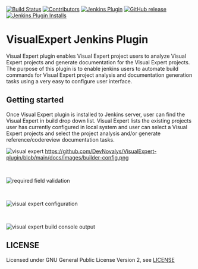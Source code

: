 
[![Build Status](https://ci.jenkins.io/job/Plugins/job/VisualExpert.Builder-plugin/job/master/badge/icon)](https://ci.jenkins.io/job/Plugins/job/VisualExpert.Builder-plugin/job/master/)
[![Contributors](https://img.shields.io/github/contributors/jenkinsci/VisualExpert.Builder-plugin.svg)](https://github.com/jenkinsci/VisualExpert.Builder-plugin/graphs/contributors)
[![Jenkins Plugin](https://img.shields.io/jenkins/plugin/v/VisualExpert.Builder.svg)](https://plugins.jenkins.io/VisualExpert.Builder)
[![GitHub release](https://img.shields.io/github/release/jenkinsci/VisualExpert.Builder-plugin.svg?label=changelog)](https://github.com/jenkinsci/VisualExpert.Builder-plugin/releases/latest)
[![Jenkins Plugin Installs](https://img.shields.io/jenkins/plugin/i/VisualExpert.Builder.svg?color=blue)](https://plugins.jenkins.io/VisualExpert.Builder)

# VisualExpert Jenkins Plugin
Visual Expert plugin enables Visual Expert project users to analyze Visual Expert projects and generate documentation for the Visual Expert projects. 
The purpose of this plugin is to enable jenkins users to automate build commands for Visual Expert project analysis and documentation generation tasks using a very easy to configure user interface.

## Getting started
Once Visual Expert plugin is installed to Jenkins server, user can find the Visual Expert in build drop down list. 
Visual Expert lists the existing projects user has currently configured in local system and user can select a Visual Expert projects 
and select the project analysis and/or generate reference/codereview documentation tasks.

![visual expert](https://github.com/DevNovalys/VisualExpert-plugin/blob/main/docs/images/builder-config.png)
https://github.com/DevNovalys/VisualExpert-plugin/blob/main/docs/images/builder-config.png
<p><br></p>

![required field validation](https://github.com/DevNovalys/VisualExpert-plugin/blob/main/docs/images/check-validation.png)

<p><br></p>

![visual expert configuration](https://github.com/DevNovalys/VisualExpert-plugin/blob/main/docs/images/set-configuration.png)

<p><br></p>

![visual expert build console output](https://github.com/DevNovalys/VisualExpert-plugin/blob/main/docs/images/console-output.png)

## LICENSE

Licensed under GNU General Public License Version 2, see [LICENSE](LICENSE.md)

